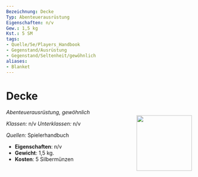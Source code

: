 ```yaml
---
Bezeichnung: Decke
Typ: Abenteuerausrüstung
Eigenschaften: n/v
Gew.: 1,5 kg
Kst.: 5 SM
tags:
- Quelle/5e/Players_Handbook
- Gegenstand/Ausrüstung
- Gegenstand/Seltenheit/gewöhnlich
aliases:
- Blanket
---
```

# Decke
*Abenteuerausrüstung, gewöhnlich*  
<img src="Symbolik/Gegenstände.webp" align="right" width="150">

_Klassen:_ n/v 
_Unterklassen:_  n/v

_Quellen:_ Spielerhandbuch

- **Eigenschaften**: n/v
- **Gewicht**: 1,5 kg.
- **Kosten**: 5 Silbermünzen
